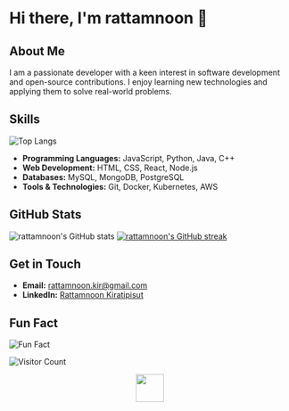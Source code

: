 # Hi there, I'm rattamnoon 👋

## About Me
I am a passionate developer with a keen interest in software development and open-source contributions. I enjoy learning new technologies and applying them to solve real-world problems.

## Skills
![Top Langs](https://github-readme-stats.vercel.app/api/top-langs/?username=rattamnoon&layout=compact&theme=radical)

- **Programming Languages:** JavaScript, Python, Java, C++
- **Web Development:** HTML, CSS, React, Node.js
- **Databases:** MySQL, MongoDB, PostgreSQL
- **Tools & Technologies:** Git, Docker, Kubernetes, AWS

## GitHub Stats
![rattamnoon's GitHub stats](https://github-readme-stats.vercel.app/api?username=rattamnoon&show_icons=true&theme=radical)
[![rattamnoon's GitHub streak](https://github-readme-streak-stats-umber-two.vercel.app?user=rattamnoon&theme=dark)](https://git.io/streak-stats)

## Get in Touch
- **Email:** [rattamnoon.kir@gmail.com](rattamnoon.kir@gmail.com)
- **LinkedIn:** [Rattamnoon Kiratipisut](https://www.linkedin.com/in/rattamnoon-kiratipisut-716284187)

## Fun Fact
![Fun Fact](https://readme-jokes.vercel.app/api?theme=radical)

<!-- Add visitor count -->
![Visitor Count](https://profile-counter.glitch.me/{rattamnoon}/count.svg)

<!-- Add a waving hand animation -->
<p align="center">
  <img src="https://media.giphy.com/media/hvRJCLFzcasrR4ia7z/giphy.gif" width="50">
</p>
